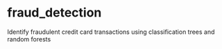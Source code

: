 # fraud_detection
Identify fraudulent credit card transactions using classification trees and random forests

